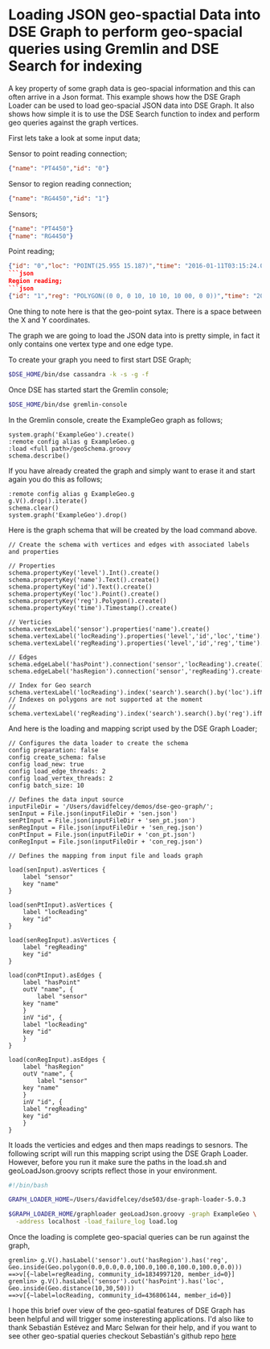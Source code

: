 # Loading JSON geo-spactial Data into DSE Graph to perform geo-spacial queries using Gremlin and DSE Search for indexing

A key property of some graph data is geo-spacial information and this can often arrive in a Json format. This example shows how the DSE Graph Loader can be used to load geo-spacial JSON data into DSE Graph. It also shows how simple it is to use the DSE Search function to index and perform geo queries against the graph vertices.

First lets take a look at some input data;

Sensor to point reading connection;
```json
{"name": "PT4450","id": "0"}
```
Sensor to region reading connection;
```json
{"name": "RG4450","id": "1"}
```
Sensors;
```json
{"name": "PT4450"}
{"name": "RG4450"}
```
Point reading;
```json
{"id": "0","loc": "POINT(25.955 15.187)","time": "2016-01-11T03:15:24.000Z","level": "34"}
```json
Region reading;
```json
{"id": "1","reg": "POLYGON((0 0, 0 10, 10 10, 10 00, 0 0))","time": "2016-01-11T03:15:24.000Z","level": "34"}
```
One thing to note here is that the geo-point sytax. There is a space between the X and Y coordinates.

The graph we are going to load the JSON data into is pretty simple, in fact it only contains one vertex type and one edge type.

To create your graph you need to first start DSE Graph;
```bash
$DSE_HOME/bin/dse cassandra -k -s -g -f
```
Once DSE has started start the Gremlin console;
```bash
$DSE_HOME/bin/dse gremlin-console
```
In the Gremlin console, create the ExampleGeo graph as follows;
```
system.graph('ExampleGeo').create()
:remote config alias g ExampleGeo.g
:load <full path>/geoSchema.groovy
schema.describe()
```
If you have already created the graph and simply want to erase it and start again you do this as follows;
```
:remote config alias g ExampleGeo.g
g.V().drop().iterate()
schema.clear()
system.graph('ExampleGeo').drop()
```
Here is the graph schema that will be created by the load command above.
```
// Create the schema with vertices and edges with associated labels and properties
 
// Properties
schema.propertyKey('level').Int().create()
schema.propertyKey('name').Text().create()
schema.propertyKey('id').Text().create()
schema.propertyKey('loc').Point().create()
schema.propertyKey('reg').Polygon().create()
schema.propertyKey('time').Timestamp().create()
 
// Verticies 
schema.vertexLabel('sensor').properties('name').create()
schema.vertexLabel('locReading').properties('level','id','loc','time').create()
schema.vertexLabel('regReading').properties('level','id','reg','time').create()

// Edges 
schema.edgeLabel('hasPoint').connection('sensor','locReading').create()
schema.edgeLabel('hasRegion').connection('sensor','regReading').create()

// Index for Geo search
schema.vertexLabel('locReading').index('search').search().by('loc').ifNotExists().add()
// Indexes on polygons are not supported at the moment 
// schema.vertexLabel('regReading').index('search').search().by('reg').ifNotExists().add()
```
And here is the loading and mapping script used by the DSE Graph Loader;
```
// Configures the data loader to create the schema
config preparation: false 
config create_schema: false 
config load_new: true
config load_edge_threads: 2 
config load_vertex_threads: 2 
config batch_size: 10
 
// Defines the data input source 
inputFileDir = '/Users/davidfelcey/demos/dse-geo-graph/';
senInput = File.json(inputFileDir + 'sen.json')
senPtInput = File.json(inputFileDir + 'sen_pt.json')
senRegInput = File.json(inputFileDir + 'sen_reg.json')
conPtInput = File.json(inputFileDir + 'con_pt.json')
conRegInput = File.json(inputFileDir + 'con_reg.json')

// Defines the mapping from input file and loads graph

load(senInput).asVertices {
    label "sensor"
    key "name"
}

load(senPtInput).asVertices {
    label "locReading"
    key "id"
}

load(senRegInput).asVertices {
    label "regReading"
    key "id"
}

load(conPtInput).asEdges {
    label "hasPoint"
    outV "name", {
        label "sensor"
	key "name"
    }
    inV "id", {
	label "locReading"
	key "id" 
    }
}
	
load(conRegInput).asEdges {
    label "hasRegion"
    outV "name", {
        label "sensor"
	key "name"
    }
    inV "id", {
	label "regReading"
	key "id" 
    }
}
```	
It loads the verticies and edges and then maps readings to sesnors. The following script will run this mapping script using the DSE Graph Loader. However, before you run it make sure the paths in the load.sh and geoLoadJson.groovy scripts reflect those in your environment.
```bash
#!/bin/bash

GRAPH_LOADER_HOME=/Users/davidfelcey/dse503/dse-graph-loader-5.0.3

$GRAPH_LOADER_HOME/graphloader geoLoadJson.groovy -graph ExampleGeo \
  -address localhost -load_failure_log load.log
```
Once the loading is complete geo-spacial queries can be run against the graph,
```
gremlin> g.V().hasLabel('sensor').out('hasRegion').has('reg', Geo.inside(Geo.polygon(0.0,0.0,0.0,100.0,100.0,100.0,100.0,0.0)))
==>v[{~label=regReading, community_id=1834997120, member_id=0}]
gremlin> g.V().hasLabel('sensor').out('hasPoint').has('loc', Geo.inside(Geo.distance(10,30,50)))
==>v[{~label=locReading, community_id=436806144, member_id=0}]
```
I hope this brief over view of the geo-spatial features of DSE Graph has been helpful and will trigger some insteresting applications. I'd also like to thank Sebastián Estévez and Marc Selwan for their help, and if you want to see other geo-spatial queries checkout Sebastián's github repo [here](https://gist.github.com/phact/f4669dec9b71a52f7c20971b43f62693)

